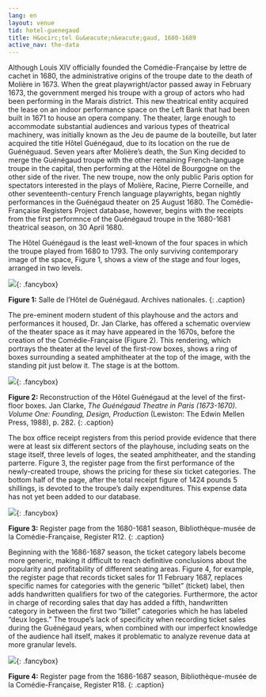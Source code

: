 ```yaml
---
lang: en
layout: venue
tid: hotel-guenegaud
title: H&ocirc;tel Gu&eacute;n&eacute;gaud, 1680-1689
active_nav: the-data
---
```

Although Louis XIV officially founded the Com&eacute;die-Fran&ccedil;aise by lettre de cachet in 1680, the administrative origins of the troupe date to the death of Moli&egrave;re in 1673. When the great playwright/actor passed away in February 1673, the government merged his troupe with a group of actors who had been performing in the Marais district. This new theatrical entity acquired the lease on an indoor performance space on the Left Bank that had been built in 1671 to house an opera company. The theater, large enough to accommodate substantial audiences and various types of theatrical machinery, was initially known as the Jeu de paume de la bouteille, but later acquired the title H&ocirc;tel Gu&eacute;n&eacute;gaud, due to its location on the rue de Gu&eacute;n&eacute;guaud. Seven years after Moli&egrave;re’s death, the Sun King decided to merge the Gu&eacute;n&eacute;gaud troupe with the other remaining French-language troupe in the capital, then performing at the H&ocirc;tel de Bourgogne on the other side of the river. The new troupe, now the only public Paris option for spectators interested in the plays of Moli&egrave;re, Racine, Pierre Corneille, and other seventeenth-century French language playwrights, began nightly performances in the Gu&eacute;n&eacute;gaud theater on 25 August 1680. The Com&eacute;die-Fran&ccedil;aise Registers Project database, however, begins with the receipts from the first performnce of the Gu&eacute;n&eacute;gaud troupe in the 1680-1681 theatrical season, on 30 April 1680.

The H&ocirc;tel Gu&eacute;n&eacute;gaud is the least well-known of the four spaces in which the troupe played from 1680 to 1793. The only surviving contemporary image of the space, Figure 1, shows a view of the stage and four loges, arranged in two levels.

[![](/img/guenegaud-1.jpg)](/img/guenegaud-1.jpg){: .fancybox}

**Figure 1:** Salle de l&rsquo;H&ocirc;tel de Gu&eacute;n&eacute;gaud. Archives nationales.
{: .caption}

The pre-eminent modern student of this playhouse and the actors and performances it housed, Dr. Jan Clarke, has offered a schematic overview of the theater space as it may have appeared in the 1670s, before the creation of the Com&eacute;die-Fran&ccedil;aise (Figure 2). This rendering, which portrays the theater at the level of the first-row boxes, shows a ring of boxes surrounding a seated amphitheater at the top of the image, with the standing pit just below it. The stage is at the bottom.

[![](/img/guenegaud-2.jpg)](/img/guenegaud-2.jpg){: .fancybox}

**Figure 2:** Reconstruction of the H&ocirc;tel Gu&eacute;n&eacute;gaud at the level of the first-floor boxes. Jan Clarke, *The Gu&eacute;n&eacute;gaud Theatre in Paris (1673-1670). Volume One: Founding, Design, Production* (Lewiston: The Edwin Mellen Press, 1988), p. 282.
{: .caption}

The box office receipt registers from this period provide evidence that there were at least six different sectors of the playhouse, including seats on the stage itself, three levels of loges, the seated amphitheater, and the standing parterre. Figure 3, the register page from the first performance of the newly-created troupe, shows the pricing for these six ticket categories. The bottom half of the page, after the total receipt figure of 1424 pounds 5 shillings, is devoted to the troupe’s daily expenditures. This expense data has not yet been added to our database.

[![](/img/guenegaud-3.jpg)](/img/guenegaud-3.jpg){: .fancybox}

**Figure 3:** Register page from the 1680-1681 season, Biblioth&egrave;que-mus&eacute;e de la Com&eacute;die-Fran&ccedil;aise, Register R12.
{: .caption}

Beginning with the 1686-1687 season, the ticket category labels become more generic, making it difficult to reach definitive conclusions about the popularity and profitability of different seating areas. Figure 4, for example, the register page that records ticket sales for 11 February 1687, replaces specific names for categories with the generic &ldquo;billet&rdquo; (ticket) label, then adds handwritten qualifiers for two of the categories. Furthermore, the actor in charge of recording sales that day has added a fifth, handwritten category in between the first two &ldquo;billet&rdquo; categories which he has labeled &ldquo;deux loges.&rdquo; The troupe’s lack of specificity when recording ticket sales during the Gu&eacute;n&eacute;gaud years, when combined with our imperfect knowledge of the audience hall itself, makes it problematic to analyze revenue data at more granular levels.

[![](/img/guenegaud-4.jpg)](/img/guenegaud-4.jpg){: .fancybox}

**Figure 4:** Register page from the 1686-1687 season, Biblioth&egrave;que-mus&eacute;e de la Com&eacute;die-Fran&ccedil;aise, Register R18.
{: .caption}